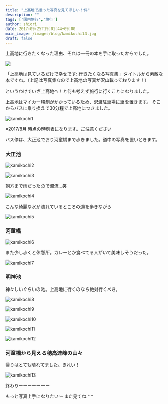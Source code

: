 ```yaml
---
title: "上高地で撮った写真を見てほしい！件"
description: ""
tags: ['国内旅行','旅行']
author: shiori
date: 2017-09-25T19:01:44+09:00
main_image: /images/blog/kamikochi13.jpg
draft: false
---
```


上高地に行きたくなった理由、それは一冊の本を手に取ったからでした。

<a target="_blank"  href="https://www.amazon.co.jp/gp/product/B06Y2GVHZ1/ref=as_li_tl?ie=UTF8&camp=247&creative=1211&creativeASIN=B06Y2GVHZ1&linkCode=as2&tag=shiorisato203-22&linkId=fa11990cea75aef1efa75bd4c37368b6"><img border="0" src="//ws-fe.amazon-adsystem.com/widgets/q?_encoding=UTF8&MarketPlace=JP&ASIN=B06Y2GVHZ1&ServiceVersion=20070822&ID=AsinImage&WS=1&Format=_SL250_&tag=shiorisato203-22" ></a><img src="//ir-jp.amazon-adsystem.com/e/ir?t=shiorisato203-22&l=am2&o=9&a=B06Y2GVHZ1" width="1" height="1" border="0" alt="" style="border:none !important; margin:0px !important;" />

「<a target="_blank" href="https://www.amazon.co.jp/gp/product/B06Y2GVHZ1/ref=as_li_tl?ie=UTF8&camp=247&creative=1211&creativeASIN=B06Y2GVHZ1&linkCode=as2&tag=shiorisato203-22&linkId=b23b5d7c54c160e49919ffa44d25edb7">上高地は見ているだけで幸せです: 行きたくなる写真集</a><img src="//ir-jp.amazon-adsystem.com/e/ir?t=shiorisato203-22&l=am2&o=9&a=B06Y2GVHZ1" width="1" height="1" border="0" alt="" style="border:none !important; margin:0px !important;" />」タイトルから素敵な本ですね。（上記は写真集なので上高地の写真が沢山載っております！）

というわけでいざ上高地へ！と何も考えず旅行に行くことになりました。


上高地はマイカー規制がかかっているため、沢渡駐車場に車を置きます。
そこからバスに乗り換えで30分程で上高地につきました。

![kamikochi1](/images/blog/kamikochi1.jpg)

※2017/8月 時点の時刻表になります。ご注意ください

バス停は、大正池でおり河童橋まで歩きました。道中の写真を置いときます。

### 大正池

![kamikochi2](/images/blog/kamikochi2.jpg)

![kamikochi3](/images/blog/kamikochi3.jpg)

朝方まで雨だったので濁流...笑

![kamikochi4](/images/blog/kamikochi4.jpg)

こんな綺麗な水が流れているところの道を歩きながら

![kamikochi5](/images/blog/kamikochi5.jpg)

### 河童橋

![kamikochi6](/images/blog/kamikochi6.jpg)

また少し歩くと休憩所。カレーとか食べてる人がいて美味しそうだった。

![kamikochi7](/images/blog/kamikochi7.jpg)

<script data-ad-client="ca-pub-9971307452839678" async src="https://pagead2.googlesyndication.com/pagead/js/adsbygoogle.js"></script>

### 明神池
神々しいぐらいの池。上高地に行くのなら絶対行くべき。

![kamikochi8](/images/blog/kamikochi8.jpg)

![kamikochi9](/images/blog/kamikochi9.jpg)

![kamikochi10](/images/blog/kamikochi10.jpg)

![kamikochi11](/images/blog/kamikochi11.jpg)

![kamikochi12](/images/blog/kamikochi12.jpg)

### 河童橋から見える穂高連峰の山々
帰りはとても晴れてました。きれい！

![kamikochi13](/images/blog/kamikochi13.jpg)

終わりーーーーーーー

もっと写真上手になりたい〜
また見てね ^ ^

